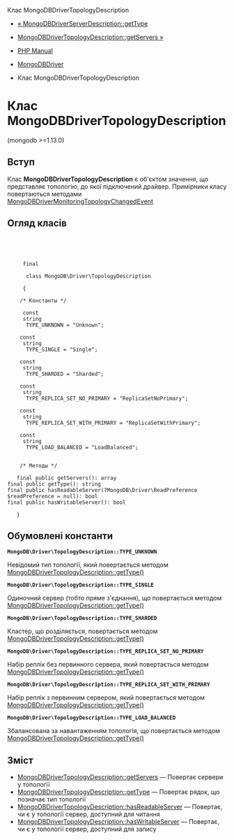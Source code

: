 Клас MongoDBDriverTopologyDescription

-   [« MongoDBDriverServerDescription::getType](mongodb-driver-serverdescription.gettype.html)
    
-   [MongoDBDriverTopologyDescription::getServers »](mongodb-driver-topologydescription.getservers.html)
    
-   [PHP Manual](index.html)
    
-   [MongoDBDriver](book.mongodb.html)
    
-   Клас MongoDBDriverTopologyDescription
    

# Клас MongoDBDriverTopologyDescription

(mongodb >=1.13.0)

## Вступ

Клас **MongoDBDriverTopologyDescription** є об'єктом значення, що представляє топологію, до якої підключений драйвер. Примірники класу повертаються методами [MongoDBDriverMonitoringTopologyChangedEvent](class.mongodb-driver-monitoring-topologychangedevent.html)

## Огляд класів

```classsynopsis


    
    
     final
     
      class MongoDB\Driver\TopologyDescription
     
     {
    
    /* Константы */
    
     const
     string
      TYPE_UNKNOWN = "Unknown";

    const
     string
      TYPE_SINGLE = "Single";

    const
     string
      TYPE_SHARDED = "Sharded";

    const
     string
      TYPE_REPLICA_SET_NO_PRIMARY = "ReplicaSetNoPrimary";

    const
     string
      TYPE_REPLICA_SET_WITH_PRIMARY = "ReplicaSetWithPrimary";

    const
     string
      TYPE_LOAD_BALANCED = "LoadBalanced";


    /* Методы */
    
   final public getServers(): array
final public getType(): string
final public hasReadableServer(?MongoDB\Driver\ReadPreference $readPreference = null): bool
final public hasWritableServer(): bool

   }
```

## Обумовлені константи

**`MongoDB\Driver\TopologyDescription::TYPE_UNKNOWN`**

Невідомий тип топології, який повертається методом [MongoDBDriverTopologyDescription::getType()](mongodb-driver-topologydescription.gettype.html)

**`MongoDB\Driver\TopologyDescription::TYPE_SINGLE`**

Одиночний сервер (тобто пряме з'єднання), що повертається методом [MongoDBDriverTopologyDescription::getType()](mongodb-driver-topologydescription.gettype.html)

**`MongoDB\Driver\TopologyDescription::TYPE_SHARDED`**

Кластер, що розділяється, повертається методом [MongoDBDriverTopologyDescription::getType()](mongodb-driver-topologydescription.gettype.html)

**`MongoDB\Driver\TopologyDescription::TYPE_REPLICA_SET_NO_PRIMARY`**

Набір реплік без первинного сервера, який повертається методом [MongoDBDriverTopologyDescription::getType()](mongodb-driver-topologydescription.gettype.html)

**`MongoDB\Driver\TopologyDescription::TYPE_REPLICA_SET_WITH_PRIMARY`**

Набір реплік з первинним сервером, який повертається методом [MongoDBDriverTopologyDescription::getType()](mongodb-driver-topologydescription.gettype.html)

**`MongoDB\Driver\TopologyDescription::TYPE_LOAD_BALANCED`**

Збалансована за навантаженням топологія, що повертається методом [MongoDBDriverTopologyDescription::getType()](mongodb-driver-topologydescription.gettype.html)

## Зміст

-   [MongoDBDriverTopologyDescription::getServers](mongodb-driver-topologydescription.getservers.html) — Повертає сервери у топології
-   [MongoDBDriverTopologyDescription::getType](mongodb-driver-topologydescription.gettype.html) — Повертає рядок, що позначає тип топології
-   [MongoDBDriverTopologyDescription::hasReadableServer](mongodb-driver-topologydescription.hasreadableserver.html) — Повертає, чи є у топології сервер, доступний для читання
-   [MongoDBDriverTopologyDescription::hasWritableServer](mongodb-driver-topologydescription.haswritableserver.html) — Повертає, чи є у топології сервер, доступний для запису